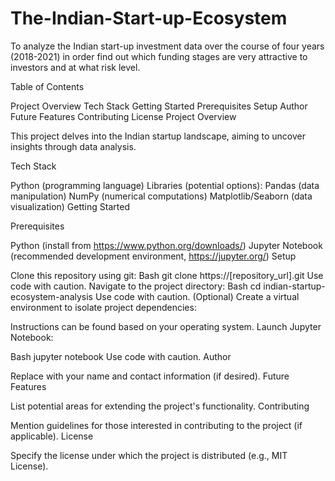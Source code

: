 # The-Indian-Start-up-Ecosystem
To analyze the Indian start-up investment data over the course of four years (2018-2021) in order find out which funding stages are very attractive to investors and at what risk level.

Table of Contents

Project Overview
Tech Stack
Getting Started
Prerequisites
Setup
Author
Future Features
Contributing
License
Project Overview

This project delves into the Indian startup landscape, aiming to uncover insights through data analysis.

Tech Stack

Python (programming language)
Libraries (potential options):
Pandas (data manipulation)
NumPy (numerical computations)
Matplotlib/Seaborn (data visualization)
Getting Started

Prerequisites

Python (install from https://www.python.org/downloads/)
Jupyter Notebook (recommended development environment, https://jupyter.org/)
Setup

Clone this repository using git:
Bash
git clone https://[repository_url].git
Use code with caution.
Navigate to the project directory:
Bash
cd indian-startup-ecosystem-analysis
Use code with caution.
(Optional) Create a virtual environment to isolate project dependencies:

Instructions can be found based on your operating system.
Launch Jupyter Notebook:

Bash
jupyter notebook
Use code with caution.
Author

Replace with your name and contact information (if desired).
Future Features

List potential areas for extending the project's functionality.
Contributing

Mention guidelines for those interested in contributing to the project (if applicable).
License

Specify the license under which the project is distributed (e.g., MIT License).
